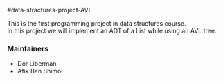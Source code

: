 #data-stractures-project-AVL

This is the first programming project in data structures course. </br>
In this project we will implement an ADT of a List while using an AVL tree. </br>

### Maintainers

- Dor Liberman
- Afik Ben Shimol